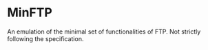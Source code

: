 # MinFTP
An emulation of the minimal set of functionalities of FTP. Not strictly following the specification.
